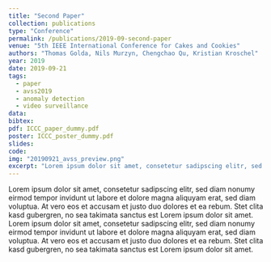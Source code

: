 ```yaml
---
title: "Second Paper"
collection: publications
type: "Conference"
permalink: /publications/2019-09-second-paper
venue: "5th IEEE International Conference for Cakes and Cookies"
authors: "Thomas Golda, Nils Murzyn, Chengchao Qu, Kristian Kroschel"
year: 2019
date: 2019-09-21
tags:
  - paper
  - avss2019
  - anomaly detection
  - video surveillance
data:
bibtex:
pdf: ICCC_paper_dummy.pdf
poster: ICCC_poster_dummy.pdf
slides: 
code:
img: "20190921_avss_preview.png"
excerpt: "Lorem ipsum dolor sit amet, consetetur sadipscing elitr, sed diam nonumy eirmod tempor invidunt ut labore et dolore magna aliquyam erat, sed diam voluptua. At vero eos et accusam et justo duo dolores et ea rebum. Stet clita kasd gubergren, no sea takimata sanctus est Lorem ipsum dolor sit amet. Lorem ipsum dolor sit amet, consetetur sadipscing elitr, sed diam nonumy eirmod ..."
---
```


Lorem ipsum dolor sit amet, consetetur sadipscing elitr, sed diam nonumy eirmod tempor invidunt ut labore et dolore magna aliquyam erat, sed diam voluptua. At vero eos et accusam et justo duo dolores et ea rebum. Stet clita kasd gubergren, no sea takimata sanctus est Lorem ipsum dolor sit amet. Lorem ipsum dolor sit amet, consetetur sadipscing elitr, sed diam nonumy eirmod tempor invidunt ut labore et dolore magna aliquyam erat, sed diam voluptua. At vero eos et accusam et justo duo dolores et ea rebum. Stet clita kasd gubergren, no sea takimata sanctus est Lorem ipsum dolor sit amet. 
